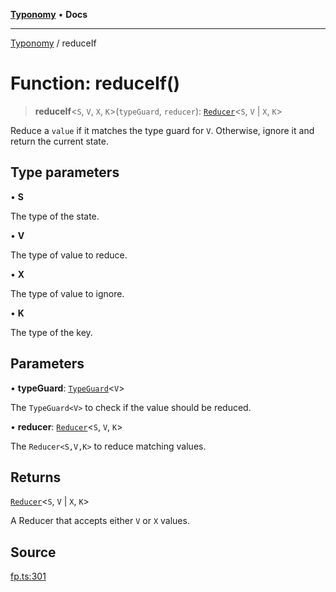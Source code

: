 [**Typonomy**](../README.md) • **Docs**

***

[Typonomy](../globals.md) / reduceIf

# Function: reduceIf()

> **reduceIf**\<`S`, `V`, `X`, `K`\>(`typeGuard`, `reducer`): [`Reducer`](../type-aliases/Reducer.md)\<`S`, `V` \| `X`, `K`\>

Reduce a `value` if it matches the type guard for `V`.
Otherwise, ignore it and return the current state.

## Type parameters

• **S**

The type of the state.

• **V**

The type of value to reduce.

• **X**

The type of value to ignore.

• **K**

The type of the key.

## Parameters

• **typeGuard**: [`TypeGuard`](../type-aliases/TypeGuard.md)\<`V`\>

The `TypeGuard<V>` to check if the value should be reduced.

• **reducer**: [`Reducer`](../type-aliases/Reducer.md)\<`S`, `V`, `K`\>

The `Reducer<S,V,K>` to reduce matching values.

## Returns

[`Reducer`](../type-aliases/Reducer.md)\<`S`, `V` \| `X`, `K`\>

A Reducer that accepts either `V` or `X` values.

## Source

[fp.ts:301](https://github.com/softcraft-development/typonomy/blob/eea886e2cab97560257369acf8e7d17e5016c6e5/src/fp.ts#L301)
